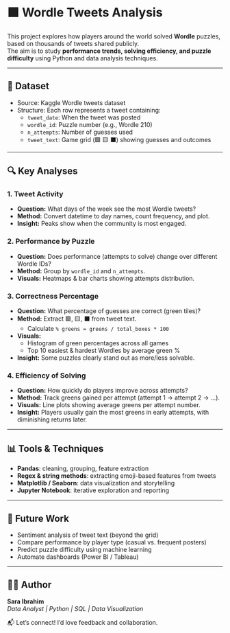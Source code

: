 # 🟩 Wordle Tweets Analysis

This project explores how players around the world solved **Wordle** puzzles, based on thousands of tweets shared publicly.  
The aim is to study **performance trends, solving efficiency, and puzzle difficulty** using Python and data analysis techniques.

---

## 📂 Dataset
- Source: Kaggle Wordle tweets dataset  
- Structure: Each row represents a tweet containing:
  - `tweet_date`: When the tweet was posted  
  - `wordle_id`: Puzzle number (e.g., Wordle 210)  
  - `n_attempts`: Number of guesses used  
  - `tweet_text`: Game grid (🟩 🟨 ⬛) showing guesses and outcomes  

---

## 🔍 Key Analyses

### 1. Tweet Activity
- **Question:** What days of the week see the most Wordle tweets?  
- **Method:** Convert datetime to day names, count frequency, and plot.  
- **Insight:** Peaks show when the community is most engaged.  

### 2. Performance by Puzzle
- **Question:** Does performance (attempts to solve) change over different Wordle IDs?  
- **Method:** Group by `wordle_id` and `n_attempts`.  
- **Visuals:** Heatmaps & bar charts showing attempts distribution.  

### 3. Correctness Percentage
- **Question:** What percentage of guesses are correct (green tiles)?  
- **Method:** Extract 🟩, 🟨, ⬛ from tweet text.  
  - Calculate `% greens = greens / total_boxes * 100`  
- **Visuals:**  
  - Histogram of green percentages across all games  
  - Top 10 easiest & hardest Wordles by average green %  
- **Insight:** Some puzzles clearly stand out as more/less solvable.  

### 4. Efficiency of Solving
- **Question:** How quickly do players improve across attempts?  
- **Method:** Track greens gained per attempt (attempt 1 → attempt 2 → …).  
- **Visuals:** Line plots showing average greens per attempt number.  
- **Insight:** Players usually gain the most greens in early attempts, with diminishing returns later.  

---

## 📊 Tools & Techniques
- **Pandas**: cleaning, grouping, feature extraction  
- **Regex & string methods**: extracting emoji-based features from tweets  
- **Matplotlib / Seaborn**: data visualization and storytelling  
- **Jupyter Notebook**: iterative exploration and reporting  

---

## 🚀 Future Work
- Sentiment analysis of tweet text (beyond the grid)  
- Compare performance by player type (casual vs. frequent posters)  
- Predict puzzle difficulty using machine learning  
- Automate dashboards (Power BI / Tableau)  

---

## 👩‍💻 Author
**Sara Ibrahim**  
_Data Analyst | Python | SQL | Data Visualization_  

📬 Let’s connect! I’d love feedback and collaboration.  
